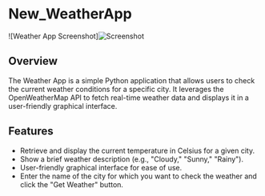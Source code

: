 # New_WeatherApp

![Weather App Screenshot]![Screenshot ](https://github.com/kkg124ds/New_WeatherApp/assets/91371042/0556e91d-e0d0-4311-8c8e-aeb1956d7e6c)


## Overview

The Weather App is a simple Python application that allows users to check the current weather conditions for a specific city. It leverages the OpenWeatherMap API to fetch real-time weather data and displays it in a user-friendly graphical interface.

## Features

- Retrieve and display the current temperature in Celsius for a given city.
- Show a brief weather description (e.g., "Cloudy," "Sunny," "Rainy").
- User-friendly graphical interface for ease of use.
-  Enter the name of the city for which you want to check the weather and click the "Get Weather" button.
